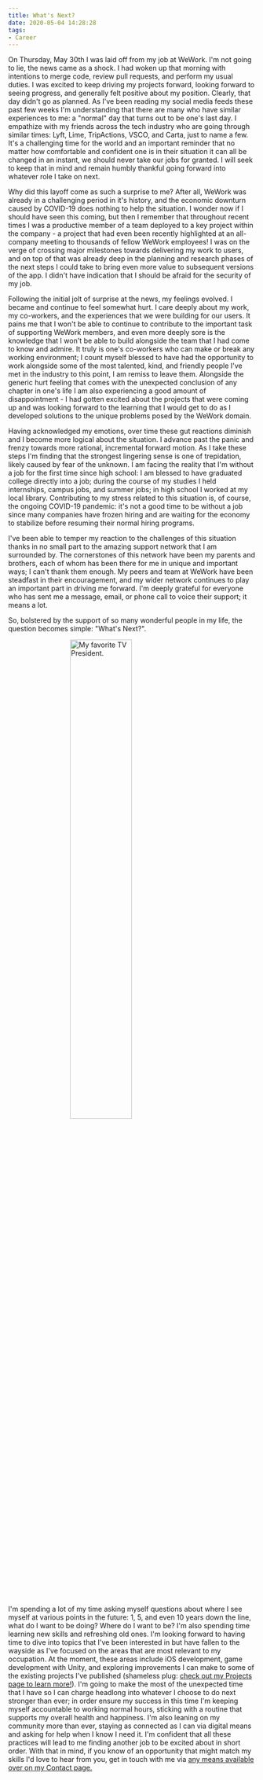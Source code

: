 ```yaml
---
title: What's Next?
date: 2020-05-04 14:28:28
tags: 
- Career
---
```


On Thursday, May 30th I was laid off from my job at WeWork. I'm not going to lie, the news came as a shock. I had woken up that morning with intentions to merge code, review pull requests, and perform my usual duties. I was excited to keep driving my projects forward, looking forward to seeing progress, and generally felt positive about my position. Clearly, that day didn't go as planned. As I've been reading my social media feeds these past few weeks I'm understanding that there are many who have similar experiences to me: a "normal" day that turns out to be one's last day. I empathize with my friends across the tech industry who are going through similar times: Lyft, Lime, TripActions, VSCO, and Carta, just to name a few. It's a challenging time for the world and an important reminder that no matter how comfortable and confident one is in their situation it can all be changed in an instant, we should never take our jobs for granted. I will seek to keep that in mind and remain humbly thankful going forward into whatever role I take on next.

Why did this layoff come as such a surprise to me? After all, WeWork was already in a challenging period in it's history, and the economic downturn caused by COVID-19 does nothing to help the situation. I wonder now if I should have seen this coming, but then I remember that throughout recent times I was a productive member of a team deployed to a key project within the company - a project that had even been recently highlighted at an all-company meeting to thousands of fellow WeWork employees! I was on the verge of crossing major milestones towards delivering my work to users, and on top of that was already deep in the planning and research phases of the next steps I could take to bring even more value to subsequent versions of the app. I didn't have indication that I should be afraid for the security of my job.

Following the initial jolt of surprise at the news, my feelings evolved. I became and continue to feel somewhat hurt. I care deeply about my work, my co-workers, and the experiences that we were building for our users. It pains me that I won't be able to continue to contribute to the important task of supporting WeWork members, and even more deeply sore is the knowledge that I won't be able to build alongside the team that I had come to know and admire. It truly is one's co-workers who can make or break any working environment; I count myself blessed to have had the opportunity to work alongside some of the most talented, kind, and friendly people I've met in the industry to this point, I am remiss to leave them. Alongside the generic hurt feeling that comes with the unexpected conclusion of any chapter in one's life I am also experiencing a good amount of disappointment - I had gotten excited about the projects that were coming up and was looking forward to the learning that I would get to do as I developed solutions to the unique problems posed by the WeWork domain.

Having acknowledged my emotions, over time these gut reactions diminish and I become more logical about the situation. I advance past the panic and frenzy towards more rational, incremental forward motion. As I take these steps I'm finding that the strongest lingering sense is one of trepidation, likely caused by fear of the unknown. I am facing the reality that I'm without a job for the first time since high school: I am blessed to have graduated college directly into a job; during the course of my studies I held internships, campus jobs, and summer jobs; in high school I worked at my local library. Contributing to my stress related to this situation is, of course, the ongoing COVID-19 pandemic: it's not a good time to be without a job since many companies have frozen hiring and are waiting for the economy to stabilize before resuming their normal hiring programs.

I've been able to temper my reaction to the challenges of this situation thanks in no small part to the amazing support network that I am surrounded by. The cornerstones of this network have been my parents and brothers, each of whom has been there for me in unique and important ways; I can't thank them enough. My peers and team at WeWork have been steadfast in their encouragement, and my wider network continues to play an important part in driving me forward. I'm deeply grateful for everyone who has sent me a message, email, or phone call to voice their support; it means a lot.

So, bolstered by the support of so many wonderful people in my life, the question becomes simple: "What's Next?". 

<img src="tww_dark.gif" title="My favorite TV President." alt="My favorite TV President." style="
  display: block;
  margin-left: auto;
  margin-right: auto;
  width: 50%;
" />

I'm spending a lot of my time asking myself questions about where I see myself at various points in the future: 1, 5, and even 10 years down the line, what do I want to be doing? Where do I want to be? I'm also spending time learning new skills and refreshing old ones. I'm looking forward to having time to dive into topics that I've been interested in but have fallen to the wayside as I've focused on the areas that are most relevant to my occupation. At the moment, these areas include iOS development, game development with Unity, and exploring improvements I can make to some of the existing projects I've published (shameless plug: [check out my Projects page to learn more!](https://elijahverdoorn.com/projects/)). I'm going to make the most of the unexpected time that I have so I can charge headlong into whatever I choose to do next stronger than ever; in order ensure my success in this time I'm keeping myself accountable to working normal hours, sticking with a routine that supports my overall health and happiness. I'm also leaning on my community more than ever, staying as connected as I can via digital means and asking for help when I know I need it. I'm confident that all these practices will lead to me finding another job to be excited about in short order. With that in mind, if you know of an opportunity that might match my skills I'd love to hear from you, get in touch with me via [any means available over on my Contact page.](https://elijahverdoorn.com/contact)

